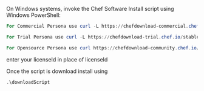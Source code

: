 On Windows systems, invoke the Chef Software Install script using
Windows PowerShell:

```powershell
For Commercial Persona use curl -L https://chefdownload-commercial.chef.io/stable/downloadScript?os_type=windows&license_id=<YOUR LICENSE ID>

For Trial Persona use curl -L https://chefdownload-trial.chef.io/stable/downloadScript?os_type=windows

For Opensource Persona use curl https://chefdownload-community.chef.io/stable/downloadScript?os_type=windows
```
enter your licenseId in place of licenseId

Once the script is download install using
```powershell
.\downloadScript
```